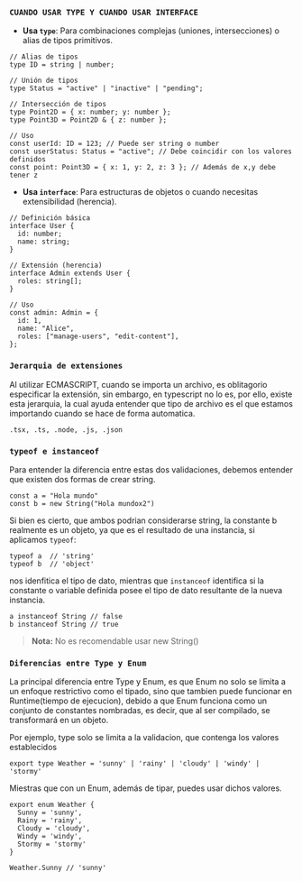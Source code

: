 ### `CUANDO USAR TYPE Y CUANDO USAR INTERFACE`

-   **Usa `type`**: Para combinaciones complejas (uniones, intersecciones) o alias de tipos primitivos.

```
// Alias de tipos
type ID = string | number;

// Unión de tipos
type Status = "active" | "inactive" | "pending";

// Intersección de tipos
type Point2D = { x: number; y: number };
type Point3D = Point2D & { z: number };

// Uso
const userId: ID = 123; // Puede ser string o number
const userStatus: Status = "active"; // Debe coincidir con los valores definidos
const point: Point3D = { x: 1, y: 2, z: 3 }; // Además de x,y debe tener z
```

-   **Usa `interface`**: Para estructuras de objetos o cuando necesitas extensibilidad (herencia).

```
// Definición básica
interface User {
  id: number;
  name: string;
}

// Extensión (herencia)
interface Admin extends User {
  roles: string[];
}

// Uso
const admin: Admin = {
  id: 1,
  name: "Alice",
  roles: ["manage-users", "edit-content"],
};
```

### `Jerarquia de extensiones`

Al utilizar ECMASCRIPT, cuando se importa un archivo, es oblitagorio especificar la extensión, sin embargo, en typescript no lo es, por ello, existe esta jerarquia, la cual ayuda entender que tipo de archivo es el que estamos importando cuando se hace de forma automatica.

`.tsx, .ts, .node, .js, .json`


### `typeof e instanceof`

Para entender la diferencia entre estas dos validaciones, debemos entender que existen dos formas de crear string.

```
const a = "Hola mundo"
const b = new String("Hola mundox2")
```

Si bien es cierto, que ambos podrian considerarse string, la constante b realmente es un objeto, ya que es el resultado de una instancia, si aplicamos `typeof`:
```
typeof a  // 'string'
typeof b  // 'object'
```

nos idenfitica el tipo de dato, mientras que `instanceof` identifica si la constante o variable definida posee el tipo de dato resultante de la nueva instancia.
```
a instanceof String // false
b instanceof String // true
```

>**Nota:** No es recomendable usar new String() 


### `Diferencias entre Type y Enum`

La principal diferencia entre Type y Enum, es que Enum no solo se limita a un enfoque restrictivo como el tipado, sino que tambien puede funcionar en Runtime(tiempo de ejecucion), debido a que Enum funciona como un conjunto de constantes nombradas, es decir, que al ser compilado, se transformará en un objeto.

Por ejemplo, type solo se limita a la validacion, que contenga los valores establecidos
```
export type Weather = 'sunny' | 'rainy' | 'cloudy' | 'windy' | 'stormy'
```

Miestras que con un Enum, además de tipar, puedes usar dichos valores.
```
export enum Weather {
  Sunny = 'sunny',
  Rainy = 'rainy',
  Cloudy = 'cloudy',
  Windy = 'windy',
  Stormy = 'stormy'
}

Weather.Sunny // 'sunny'
```
